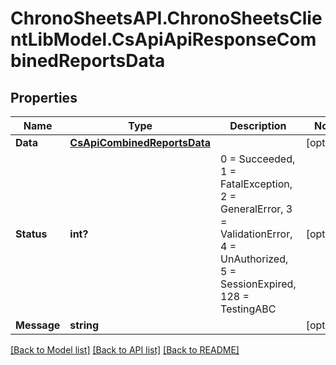 # ChronoSheetsAPI.ChronoSheetsClientLibModel.CsApiApiResponseCombinedReportsData
## Properties

Name | Type | Description | Notes
------------ | ------------- | ------------- | -------------
**Data** | [**CsApiCombinedReportsData**](CsApiCombinedReportsData.md) |  | [optional] 
**Status** | **int?** | 0 &#x3D; Succeeded, 1 &#x3D; FatalException, 2 &#x3D; GeneralError, 3 &#x3D; ValidationError, 4 &#x3D; UnAuthorized, 5 &#x3D; SessionExpired, 128 &#x3D; TestingABC | [optional] 
**Message** | **string** |  | [optional] 

[[Back to Model list]](../README.md#documentation-for-models) [[Back to API list]](../README.md#documentation-for-api-endpoints) [[Back to README]](../README.md)

